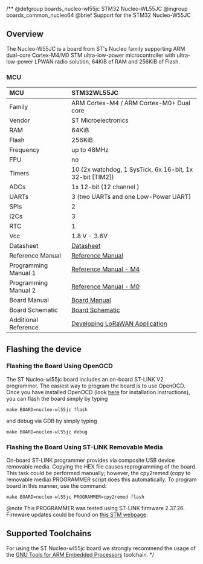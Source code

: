 /**
@defgroup    boards_nucleo-wl55jc STM32 Nucleo-WL55JC
@ingroup     boards_common_nucleo64
@brief       Support for the STM32 Nucleo-W55JC

## Overview

The Nucleo-W55JC is a board from ST's Nucleo family supporting ARM dual-core
Cortex-M4/M0 STM ultra-low-power microcontroller with ultra-low-power LPWAN
radio solution, 64KiB of RAM and 256KiB of Flash.

### MCU


| MCU        |   STM32WL55JC                                             |
|:---------- |:--------------------------------------------------------- |
| Family     | ARM Cortex-M4 / ARM Cortex-M0+ Dual core                  |
| Vendor     | ST Microelectronics                                       |
| RAM        | 64KiB                                                     |
| Flash      | 256KiB                                                    |
| Frequency  | up to 48MHz                                               |
| FPU        | no                                                        |
| Timers     | 10 (2x watchdog, 1 SysTick, 6x 16-bit, 1x 32-bit [TIM2])  |
| ADCs       | 1x 12-bit (12 channel )                                   |
| UARTs      | 3 (two UARTs and one Low-Power UART)                      |
| SPIs       | 2                                                         |
| I2Cs       | 3                                                         |
| RTC        | 1                                                         |
| Vcc        | 1.8 V - 3.6V                                              |
| Datasheet  | [Datasheet](https://www.st.com/resource/en/datasheet/stm32wl55jc.pdf) |
| Reference Manual | [Reference Manual](https://www.st.com/resource/en/reference_manual/dm00451556-stm32wl5x-advanced-armbased-32bit-mcus-with-subghz-radio-solution-stmicroelectronics.pdf) |
| Programming Manual 1 | [Reference Manual - M4 ](https://www.st.com/resource/en/programming_manual/dm00046982-stm32-cortexm4-mcus-and-mpus-programming-manual-stmicroelectronics.pdf) |
| Programming Manual 2 | [Reference Manual - M0](https://www.st.com/resource/en/programming_manual/dm00104451-cortexm0-programming-manual-for-stm32l0-stm32g0-stm32wl-and-stm32wb-series-stmicroelectronics.pdf) |
| Board Manual   | [Board Manual](https://www.st.com/resource/en/data_brief/nucleo-wl55jc.pdf) |
| Board Schematic | [Board Schematic](https://www.st.com/resource/en/user_manual/dm00622917-stm32wl-nucleo64-board-mb1389-stmicroelectronics.pdf) |
| Additional Reference | [Developing LoRaWAN Application](https://www.st.com/resource/en/application_note/dm00660451-how-to-build-a-lora-application-with-stm32cubewl-stmicroelectronics.pdf)

## Flashing the device

### Flashing the Board Using OpenOCD

The ST Nucleo-wl55jc board includes an on-board ST-LINK V2 programmer. The
easiest way to program the board is to use OpenOCD. Once you have installed
OpenOCD (look [here](https://github.com/RIOT-OS/RIOT/wiki/OpenOCD) for
installation instructions), you can flash the board simply by typing

```
make BOARD=nucleo-wl55jc flash
```
and debug via GDB by simply typing
```
make BOARD=nucleo-wl55jc debug
```

### Flashing the Board Using ST-LINK Removable Media

On-board ST-LINK programmer provides via composite USB device removable media.
Copying the HEX file causes reprogramming of the board. This task
could be performed manually; however, the cpy2remed (copy to removable
media) PROGRAMMER script does this automatically. To program board in
this manner, use the command:
```
make BOARD=nucleo-wl55jc PROGRAMMER=cpy2remed flash
```
@note This PROGRAMMER was tested using ST-LINK firmware 2.37.26. Firmware updates
could be found on [this STM webpage](https://www.st.com/en/development-tools/stsw-link007.html).

## Supported Toolchains

For using the ST Nucleo-wl55jc board we strongly recommend the usage of the
[GNU Tools for ARM Embedded Processors](https://launchpad.net/gcc-arm-embedded)
toolchain.
 */
